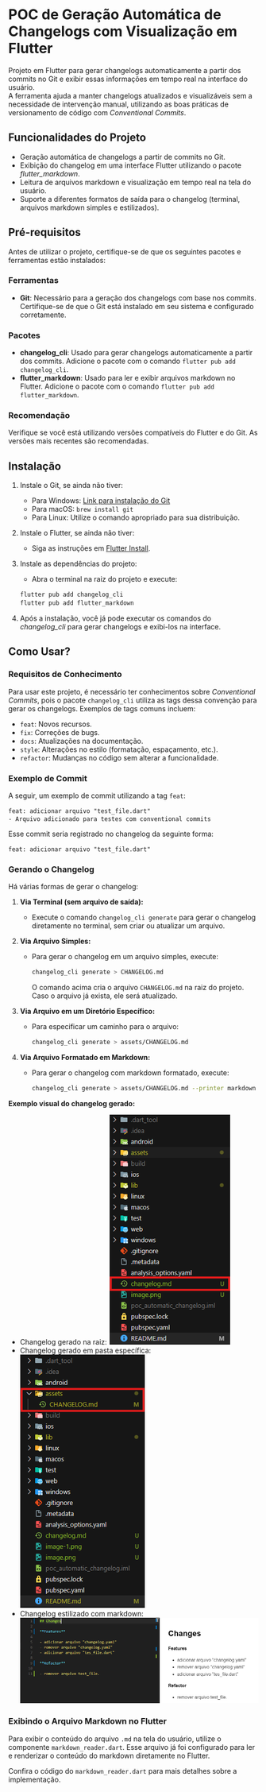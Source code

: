 ﻿# POC de Geração Automática de Changelogs com Visualização em Flutter

Projeto em Flutter para gerar changelogs automaticamente a partir dos commits no Git e exibir essas informações em tempo real na interface do usuário.  
A ferramenta ajuda a manter changelogs atualizados e visualizáveis sem a necessidade de intervenção manual, utilizando as boas práticas de versionamento de código com *Conventional Commits*.

## Funcionalidades do Projeto

- Geração automática de changelogs a partir de commits no Git.
- Exibição do changelog em uma interface Flutter utilizando o pacote *flutter_markdown*.
- Leitura de arquivos markdown e visualização em tempo real na tela do usuário.
- Suporte a diferentes formatos de saída para o changelog (terminal, arquivos markdown simples e estilizados).

## Pré-requisitos

Antes de utilizar o projeto, certifique-se de que os seguintes pacotes e ferramentas estão instalados:

### Ferramentas
- **Git**: Necessário para a geração dos changelogs com base nos commits. Certifique-se de que o Git está instalado em seu sistema e configurado corretamente.

### Pacotes
- **changelog_cli**: Usado para gerar changelogs automaticamente a partir dos commits. Adicione o pacote com o comando `flutter pub add changelog_cli`.
- **flutter_markdown**: Usado para ler e exibir arquivos markdown no Flutter. Adicione o pacote com o comando `flutter pub add flutter_markdown`.

### Recomendação
Verifique se você está utilizando versões compatíveis do Flutter e do Git. As versões mais recentes são recomendadas.

## Instalação

1. Instale o Git, se ainda não tiver:
    - Para Windows: [Link para instalação do Git](https://git-scm.com/download/win)
    - Para macOS: `brew install git`
    - Para Linux: Utilize o comando apropriado para sua distribuição.

2. Instale o Flutter, se ainda não tiver:
    - Siga as instruções em [Flutter Install](https://flutter.dev/docs/get-started/install).

3. Instale as dependências do projeto:
    - Abra o terminal na raiz do projeto e execute:
    ```bash
    flutter pub add changelog_cli
    flutter pub add flutter_markdown
    ```

4. Após a instalação, você já pode executar os comandos do *changelog_cli* para gerar changelogs e exibi-los na interface.

## Como Usar?

### Requisitos de Conhecimento
Para usar este projeto, é necessário ter conhecimentos sobre *Conventional Commits*, pois o pacote `changelog_cli` utiliza as tags dessa convenção para gerar os changelogs. Exemplos de tags comuns incluem:

- `feat`: Novos recursos.
- `fix`: Correções de bugs.
- `docs`: Atualizações na documentação.
- `style`: Alterações no estilo (formatação, espaçamento, etc.).
- `refactor`: Mudanças no código sem alterar a funcionalidade.

### Exemplo de Commit
A seguir, um exemplo de commit utilizando a tag `feat`:

```
feat: adicionar arquivo "test_file.dart"
- Arquivo adicionado para testes com conventional commits
```

Esse commit seria registrado no changelog da seguinte forma:

```
feat: adicionar arquivo "test_file.dart"
```


### Gerando o Changelog

Há várias formas de gerar o changelog:

1. **Via Terminal (sem arquivo de saída):**
   - Execute o comando `changelog_cli generate` para gerar o changelog diretamente no terminal, sem criar ou atualizar um arquivo.

2. **Via Arquivo Simples:**
   - Para gerar o changelog em um arquivo simples, execute:
     ```bash
     changelog_cli generate > CHANGELOG.md
     ```
     O comando acima cria o arquivo `CHANGELOG.md` na raiz do projeto. Caso o arquivo já exista, ele será atualizado.

3. **Via Arquivo em um Diretório Específico:**
   - Para especificar um caminho para o arquivo:
     ```bash
     changelog_cli generate > assets/CHANGELOG.md
     ```

4. **Via Arquivo Formatado em Markdown:**
   - Para gerar o changelog com markdown formatado, execute:
     ```bash
     changelog_cli generate > assets/CHANGELOG.md --printer markdown
     ```

**Exemplo visual do changelog gerado:**
- Changelog gerado na raiz:
![Arquivo criado diretamente na raiz do projeto](assets/images/image-1.png)
- Changelog gerado em pasta específica:
![Arquivo gerado em uma pasta específica](assets/images/image-2.png)
- Changelog estilizado com markdown:
![Mostrando o arquivo estilizado com markdown](assets/images/image-3.png)

### Exibindo o Arquivo Markdown no Flutter

Para exibir o conteúdo do arquivo `.md` na tela do usuário, utilize o componente `markdown_reader.dart`. Esse arquivo já foi configurado para ler e renderizar o conteúdo do markdown diretamente no Flutter.

Confira o código do `markdown_reader.dart` para mais detalhes sobre a implementação.
